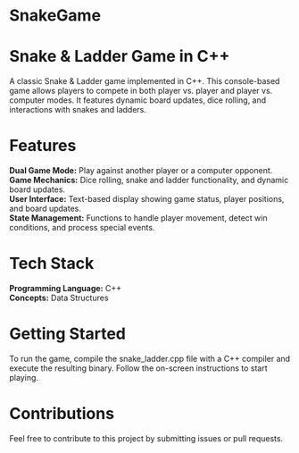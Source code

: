 # SnakeGame
# Snake & Ladder Game in C++
A classic Snake & Ladder game implemented in C++. This console-based game allows players to compete in both player vs. player and player vs. computer modes. It features dynamic board updates, dice rolling, and interactions with snakes and ladders.

# Features
**Dual Game Mode:** Play against another player or a computer opponent.<br>
**Game Mechanics:** Dice rolling, snake and ladder functionality, and dynamic board updates.<br>
**User Interface:** Text-based display showing game status, player positions, and board updates.<br>
**State Management:** Functions to handle player movement, detect win conditions, and process special events.<br>
# Tech Stack
**Programming Language:** C++<br>
**Concepts:** Data Structures<br>

# Getting Started
To run the game, compile the snake_ladder.cpp file with a C++ compiler and execute the resulting binary. Follow the on-screen instructions to start playing.

# Contributions
Feel free to contribute to this project by submitting issues or pull requests.

